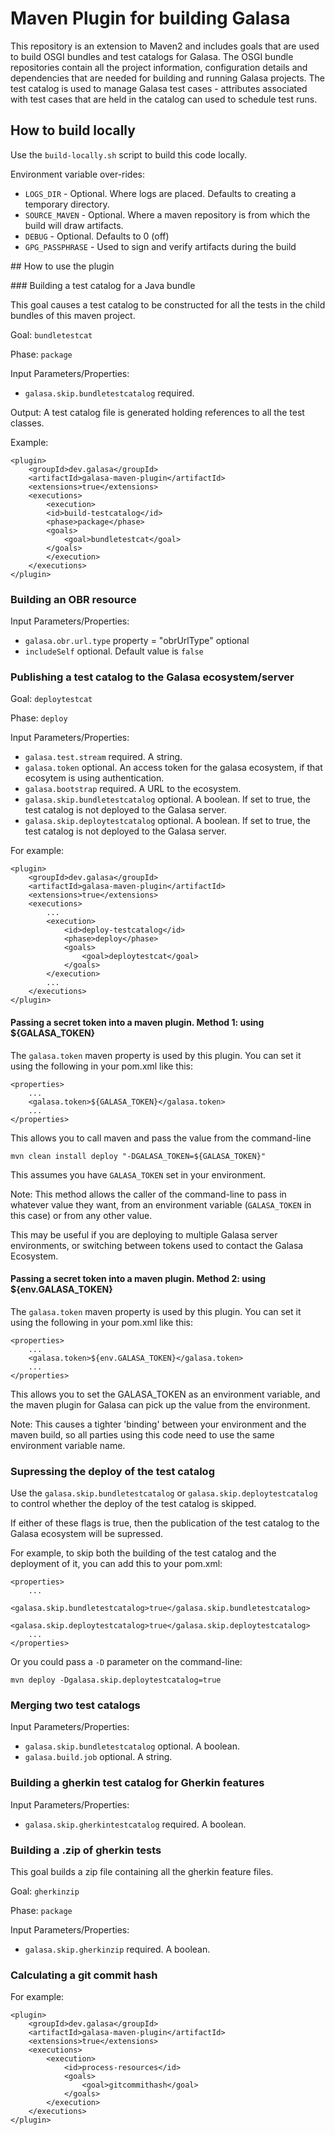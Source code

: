 # Maven Plugin for building Galasa

This repository is an extension to Maven2 and includes goals that are used to build OSGI bundles and test catalogs for Galasa. The OSGI bundle repositories contain all the project information, configuration details and dependencies that are needed for building and running Galasa projects. The test catalog is used to manage Galasa test cases - attributes associated with test cases that are held in the catalog can used to schedule test runs.

## How to build locally
Use the `build-locally.sh` script to build this code locally.

Environment variable over-rides:

- `LOGS_DIR` - Optional. Where logs are placed. Defaults to creating a temporary directory.
- `SOURCE_MAVEN` - Optional. Where a maven repository is from which the build will draw artifacts.
- `DEBUG` - Optional. Defaults to 0 (off)
- `GPG_PASSPHRASE` - Used to sign and verify artifacts during the build

## How to use the plugin

### Building a test catalog for a Java bundle

This goal causes a test catalog to be constructed for all the tests in the child bundles of this maven project.

Goal: `bundletestcat`

Phase: `package`

Input Parameters/Properties:
- `galasa.skip.bundletestcatalog` required.

Output:
A test catalog file is generated holding references to all the test classes.

Example:
```
<plugin>
    <groupId>dev.galasa</groupId>
    <artifactId>galasa-maven-plugin</artifactId>
    <extensions>true</extensions>
    <executions>
        <execution>
        <id>build-testcatalog</id>
        <phase>package</phase>
        <goals>
            <goal>bundletestcat</goal>
        </goals>
        </execution>
    </executions>
</plugin>
```

### Building an OBR resource

Input Parameters/Properties:
- `galasa.obr.url.type` property = "obrUrlType" optional
- `includeSelf` optional. Default value is `false`

### Publishing a test catalog to the Galasa ecosystem/server

Goal: `deploytestcat`

Phase: `deploy`

Input Parameters/Properties:
- `galasa.test.stream` required. A string.
- `galasa.token` optional. An access token for the galasa ecosystem, if that ecosytem is using authentication.
- `galasa.bootstrap` required. A URL to the ecosystem.
- `galasa.skip.bundletestcatalog` optional. A boolean. If set to true, the test catalog is not deployed to the Galasa server.
- `galasa.skip.deploytestcatalog` optional. A boolean. If set to true, the test catalog is not deployed to the Galasa server.

For example:
```
<plugin>
    <groupId>dev.galasa</groupId>
    <artifactId>galasa-maven-plugin</artifactId>
    <extensions>true</extensions>
    <executions>
        ...
        <execution>
            <id>deploy-testcatalog</id>
            <phase>deploy</phase>
            <goals>
                <goal>deploytestcat</goal>
            </goals>
        </execution>
        ...
    </executions>
</plugin>
```

#### Passing a secret token into a maven plugin. Method 1: using ${GALASA_TOKEN}

The `galasa.token` maven property is used by this plugin. 
You can set it using the following in your pom.xml like this:

```
<properties>
    ...
    <galasa.token>${GALASA_TOKEN}</galasa.token>
    ...
</properties>
```

This allows you to call maven and pass the value from the command-line
```
mvn clean install deploy "-DGALASA_TOKEN=${GALASA_TOKEN}"
```

This assumes you have `GALASA_TOKEN` set in your environment.

Note: This method allows the caller of the command-line to pass in 
whatever value they want, from an environment variable (`GALASA_TOKEN` in this case)
or from any other value.

This may be useful if you are deploying to multiple Galasa server environments, 
or switching between tokens used to contact the Galasa Ecosystem.

#### Passing a secret token into a maven plugin. Method 2: using ${env.GALASA_TOKEN}
The `galasa.token` maven property is used by this plugin. 
You can set it using the following in your pom.xml like this:

```
<properties>
    ...
    <galasa.token>${env.GALASA_TOKEN}</galasa.token>
    ...
</properties>
```

This allows you to set the GALASA_TOKEN as an environment variable, and 
the maven plugin for Galasa can pick up the value from the environment.

Note: This causes a tighter 'binding' between your environment and the maven 
build, so all parties using this code need to use the same environment variable
name.

### Supressing the deploy of the test catalog
Use the `galasa.skip.bundletestcatalog` or `galasa.skip.deploytestcatalog` to control whether
the deploy of the test catalog is skipped.

If either of these flags is true, then the publication of the test catalog to the Galasa
ecosystem will be supressed.

For example, to skip both the building of the test catalog and the deployment of it, you can 
add this to your pom.xml:
```
<properties>
    ...
	<galasa.skip.bundletestcatalog>true</galasa.skip.bundletestcatalog>
	<galasa.skip.deploytestcatalog>true</galasa.skip.deploytestcatalog>
    ...
</properties>
```

Or you could pass a `-D` parameter on the command-line:
```
mvn deploy -Dgalasa.skip.deploytestcatalog=true
```

### Merging two test catalogs

Input Parameters/Properties:
- `galasa.skip.bundletestcatalog` optional. A boolean.
- `galasa.build.job` optional. A string.

### Building a gherkin test catalog for Gherkin features

Input Parameters/Properties:
- `galasa.skip.gherkintestcatalog` required. A boolean.


### Building a .zip of gherkin tests

This goal builds a zip file containing all the gherkin feature files.

Goal: `gherkinzip`

Phase: `package`

Input Parameters/Properties:
- `galasa.skip.gherkinzip` required. A boolean.


### Calculating a git commit hash

For example:
```
<plugin>
    <groupId>dev.galasa</groupId>
    <artifactId>galasa-maven-plugin</artifactId>
    <extensions>true</extensions>
    <executions>
        <execution>
            <id>process-resources</id>
            <goals>
                <goal>gitcommithash</goal>
            </goals>
        </execution>
    </executions>
</plugin>
```
